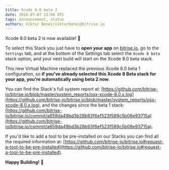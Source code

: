 ```yaml
---
title: Xcode 8.0 beta 2
date: 2016-07-07 13:04 UTC
tags: announcement, status
authors: Viktor Benei|viktorbenei@bitrise.io
---
```


Xcode 8.0 beta 2 is now available! 🎉

To select this Stack you just have to **open your app** on [bitrise.io](https://www.bitrise.io),
go to the `Settings` tab, and at the bottom of the Settings tab select the `Xcode 8 beta`
stack option, and your next build will start on the Xcode 8.0 beta stack.

This new Virtual Machine replaced the previous Xcode 8.0 beta 1 configuration,
so **if you've already selected this Xcode 8 Beta stack for your app,
you're automatically using beta 2 now**.

You can find the Stack's full system report at:
[https://github.com/bitrise-io/bitrise.io/blob/master/system_reports/osx-xcode-8.0.x.log](https://github.com/bitrise-io/bitrise.io/blob/master/system_reports/osx-xcode-8.0.x.log),
and the changes since the beta 1 stack:
[https://github.com/bitrise-io/bitrise.io/commit/a659da49bd3b28b93f6ef523f589c5b08e93715a](https://github.com/bitrise-io/bitrise.io/commit/a659da49bd3b28b93f6ef523f589c5b08e93715a).

If you'd like to add a tool to be pre-installed on our Stacks
you can find all the required information at: [https://github.com/bitrise-io/bitrise.io#request-a-tool-to-be-pre-installed](https://github.com/bitrise-io/bitrise.io#request-a-tool-to-be-pre-installed).

**Happy Building!** 🚀
